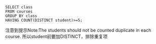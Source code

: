 ```
SELECT class
FROM courses
GROUP BY class
HAVING COUNT(DISTINCT student)>=5;
```

注意到提示Note:The students should not be counted duplicate in each course.
所以student前要加DISTINCT，排除重复项
